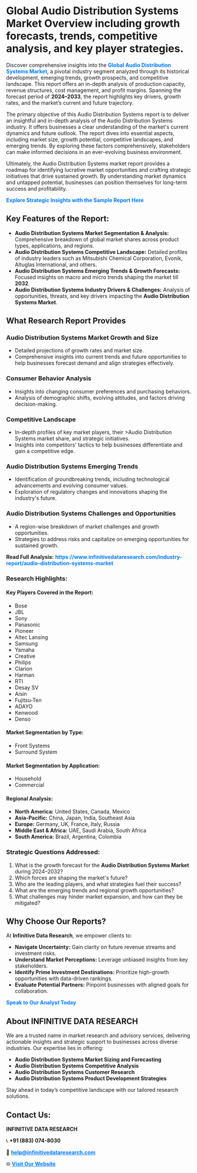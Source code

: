 <h1>Global Audio Distribution Systems Market Overview including growth forecasts, trends, competitive analysis, and key player strategies.</h1>
<p>
Discover comprehensive insights into the 
<a href="https://www.infinitivedataresearch.com/industry-report/audio-distribution-systems-market" rel="dofollow" style="color: #007BFF; text-decoration: none;"><strong>Global Audio Distribution Systems Market</strong></a>, a pivotal industry segment analyzed through its historical development, emerging trends, growth prospects, and competitive landscape. This report offers an in-depth analysis of production capacity, revenue structures, cost management, and profit margins. Spanning the forecast period of <strong>2024–2033</strong>, the report highlights key drivers, growth rates, and the market’s current and future trajectory.
</p>
<p>
The primary objective of this Audio Distribution Systems report is to deliver an insightful and in-depth analysis of the Audio Distribution Systems industry. It offers businesses a clear understanding of the market's current dynamics and future outlook. The report dives into essential aspects, including market size, growth potential, competitive landscapes, and emerging trends. By exploring these factors comprehensively, stakeholders can make informed decisions in an ever-evolving business environment.
</p>
<p>
Ultimately, the Audio Distribution Systems market report provides a roadmap for identifying lucrative market opportunities and crafting strategic initiatives that drive sustained growth. By understanding market dynamics and untapped potential, businesses can position themselves for long-term success and profitability.
</p>
<p>
<a href="https://www.infinitivedataresearch.com/request-sample/reportId=107068" style="color: #007BFF; text-decoration: none;"><strong>Explore Strategic Insights with the Sample Report Here</strong></a>
</p>

<h2>Key Features of the Report:</h2>
<ul>
<li><strong>Audio Distribution Systems Market Segmentation & Analysis:</strong> Comprehensive breakdown of global market shares across product types, applications, and regions.</li>
<li><strong>Audio Distribution Systems Competitive Landscape:</strong> Detailed profiles of industry leaders such as Mitsubishi Chemical Corporation, Evonik, Altuglas International, and others.</li>
<li><strong>Audio Distribution Systems Emerging Trends & Growth Forecasts:</strong> Focused insights on macro and micro trends shaping the market till <strong>2032</strong>.</li>
<li><strong>Audio Distribution Systems Industry Drivers & Challenges:</strong> Analysis of opportunities, threats, and key drivers impacting the <strong>Audio Distribution Systems Market</strong>.</li>
</ul>

<h2>What Research Report Provides</h2>
<h3>Audio Distribution Systems Market Growth and Size</h3>
<ul>
<li>Detailed projections of growth rates and market size.</li>
<li>Comprehensive insights into current trends and future opportunities to help businesses forecast demand and align strategies effectively.</li>
</ul>

<h3>Consumer Behavior Analysis</h3>
<ul>
<li>Insights into changing consumer preferences and purchasing behaviors.</li>
<li>Analysis of demographic shifts, evolving attitudes, and factors driving decision-making.</li>
</ul>

<h3>Competitive Landscape</h3>
<ul>
<li>In-depth profiles of key market players, their >Audio Distribution Systems market share, and strategic initiatives.</li>
<li>Insights into competitors' tactics to help businesses differentiate and gain a competitive edge.</li>
</ul>

<h3>Audio Distribution Systems Emerging Trends</h3>
<ul>
<li>Identification of groundbreaking trends, including technological advancements and evolving consumer values.</li>
<li>Exploration of regulatory changes and innovations shaping the industry's future.</li>
</ul>

<h3>Audio Distribution Systems Challenges and Opportunities</h3>
<ul>
<li>A region-wise breakdown of market challenges and growth opportunities.</li>
<li>Strategies to address risks and capitalize on emerging opportunities for sustained growth.</li>
</ul>
<p><strong>Read Full Analysis:</strong> <a href="https://www.infinitivedataresearch.com/industry-report/audio-distribution-systems-market" rel="dofollow" style="color: #007BFF; text-decoration: none;"><strong>https://www.infinitivedataresearch.com/industry-report/audio-distribution-systems-market</strong></a></p>
<h3>Research Highlights:</h3>
<h4>Key Players Covered in the Report:</h4>
<ul><li>Bose</li><li>JBL</li><li>Sony</li><li>Panasonic</li><li>Pioneer</li><li>Altec Lansing</li><li>Samsung</li><li>Yamaha</li><li>Creative</li><li>Philips</li><li>Clarion</li><li>Harman</li><li>RTI</li><li>Desay SV</li><li>Aisin</li><li>Fujitsu-Ten</li><li>ADAYO</li><li>Kenwood</li><li>Denso</li></ul>
<h4>Market Segmentation by Type:</h4>
<ul><li>Front Systems</li><li>Surround System</li></ul>
<h4>Market Segmentation by Application:</h4>
<ul><li>Household</li><li>Commercial</li></ul>

<h4>Regional Analysis:</h4>
<ul>
<li><strong>North America:</strong> United States, Canada, Mexico</li>
<li><strong>Asia-Pacific:</strong> China, Japan, India, Southeast Asia</li>
<li><strong>Europe:</strong> Germany, UK, France, Italy, Russia</li>
<li><strong>Middle East & Africa:</strong> UAE, Saudi Arabia, South Africa</li>
<li><strong>South America:</strong> Brazil, Argentina, Colombia</li>
</ul>

<h3>Strategic Questions Addressed:</h3>
<ol>
<li>What is the growth forecast for the <strong>Audio Distribution Systems Market</strong> during 2024–2032?</li>
<li>Which forces are shaping the market's future?</li>
<li>Who are the leading players, and what strategies fuel their success?</li>
<li>What are the emerging trends and regional growth opportunities?</li>
<li>What challenges may hinder market expansion, and how can they be mitigated?</li>
</ol>

<h2>Why Choose Our Reports?</h2>
<p>At <strong>Infinitive Data Research</strong>, we empower clients to:</p>
<ul>
<li><strong>Navigate Uncertainty:</strong> Gain clarity on future revenue streams and investment risks.</li>
<li><strong>Understand Market Perceptions:</strong> Leverage unbiased insights from key stakeholders.</li>
<li><strong>Identify Prime Investment Destinations:</strong> Prioritize high-growth opportunities with data-driven rankings.</li>
<li><strong>Evaluate Potential Partners:</strong> Pinpoint businesses with aligned goals for collaboration.</li>
</ul>
<p><a href="https://www.infinitivedataresearch.com/industry-report/audio-distribution-systems-market" rel="dofollow" style="color: #007BFF; text-decoration: none;"><strong>Speak to Our Analyst Today</strong></a></p>

<h2>About INFINITIVE DATA RESEARCH</h2>
<p>We are a trusted name in market research and advisory services, delivering actionable insights and strategic support to businesses across diverse industries. Our expertise lies in offering:</p>
<ul>
<li><strong>Audio Distribution Systems Market Sizing and Forecasting</strong></li>
<li><strong>Audio Distribution Systems Competitive Analysis</strong></li>
<li><strong>Audio Distribution Systems Customer Research</strong></li>
<li><strong>Audio Distribution Systems Product Development Strategies</strong></li>
</ul>
<p>Stay ahead in today’s competitive landscape with our tailored research solutions.</p>

<h2>Contact Us:</h2>
<p><strong>INFINITIVE DATA RESEARCH</strong></p>
<p>📞 <strong>+91 (883) 074-8030</strong></p>
<p>📧 <strong><a href="mailto:help@infinitivedataresearch.com" style="color: #007BFF;">help@infinitivedataresearch.com</a></strong></p>
<p>🌐 <strong><a href="https://www.infinitivedataresearch.com" rel="dofollow" style="color: #007BFF;">Visit Our Website</a></strong></p>